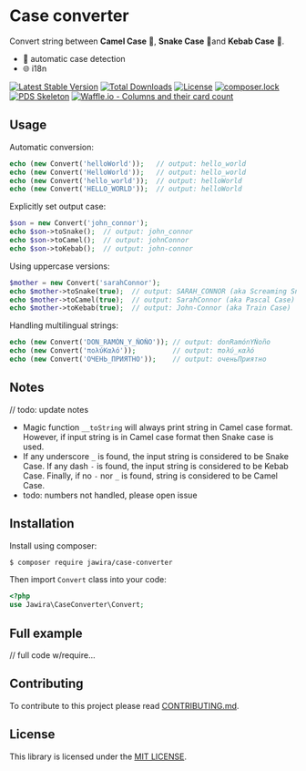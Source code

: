 Case converter 
==============

Convert string between **Camel Case** 🐪, **Snake Case** 🐍and **Kebab Case** 🥙.

* 🔁 automatic case detection
* 🌐 i18n

[![Latest Stable Version](https://poser.pugx.org/jawira/case-converter/v/stable)](https://packagist.org/packages/jawira/case-converter)
[![Total Downloads](https://poser.pugx.org/jawira/case-converter/downloads)](https://packagist.org/packages/jawira/case-converter)
[![License](https://poser.pugx.org/jawira/case-converter/license)](https://packagist.org/packages/jawira/case-converter)
[![composer.lock](https://poser.pugx.org/jawira/case-converter/composerlock)](https://packagist.org/packages/jawira/case-converter)
[![PDS Skeleton](https://img.shields.io/badge/pds-skeleton-blue.svg?style=flat-square)](https://github.com/php-pds/skeleton)
[![Waffle.io - Columns and their card count](https://badge.waffle.io/Jawira/case-converter.svg?columns=all)](https://waffle.io/Jawira/case-converter)

Usage
-----

Automatic conversion:

```php
echo (new Convert('helloWorld'));   // output: hello_world 
echo (new Convert('HelloWorld'));   // output: hello_world 
echo (new Convert('hello_world'));  // output: helloWorld 
echo (new Convert('HELLO_WORLD'));  // output: helloWorld 
```

Explicitly set output case:

```php
$son = new Convert('john_connor'); 
echo $son->toSnake();  // output: john_connor 
echo $son->toCamel();  // output: johnConnor
echo $son->toKebab();  // output: john-connor 
```

Using uppercase versions:

```php
$mother = new Convert('sarahConnor'); 
echo $mother->toSnake(true);  // output: SARAH_CONNOR (aka Screaming Snake Case)
echo $mother->toCamel(true);  // output: SarahConnor (aka Pascal Case)
echo $mother->toKebab(true);  // output: John-Connor (aka Train Case)
```

Handling multilingual strings:

```php
echo (new Convert('DON_RAMÓN_Y_ÑOÑO')); // output: donRamónYÑoño 
echo (new Convert('πολύΚαλό'));         // output: πολύ_καλό 
echo (new Convert('ОЧЕНЬ_ПРИЯТНО'));    // output: оченьПриятно 
```

Notes
-----

// todo: update notes

* Magic function `__toString` will always print string in Camel case format. 
However, if input string is in Camel case format then Snake case is used.
* If any underscore `_` is found, the input string is considered to be Snake 
Case. If any dash `-` is found, the input string is considered to be Kebab Case. 
Finally, if no `-` nor `_` is found, string is considered to be Camel Case.
* todo: numbers not handled, please open issue


Installation
------------

Install using composer:

```sh
$ composer require jawira/case-converter
```

Then import `Convert` class into your code:

```php
<?php
use Jawira\CaseConverter\Convert;
```

Full example
------------

// full code w/require...

Contributing
------------

To contribute to this project please read [CONTRIBUTING.md](./CONTRIBUTING.md).

License
-------

This library is licensed under the [MIT LICENSE](LICENSE.md).
